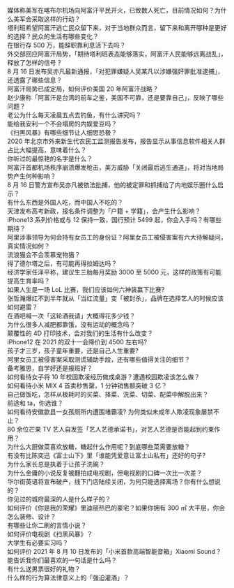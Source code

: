 媒体称美军在喀布尔机场向阿富汗平民开火，已致数人死亡，目前情况如何？为什么美军会采取这样的行动？  
塔利班希望阿富汗逃亡民众留下来，对于当地群众而言，留下来和离开哪种是更好的选择？民众的生活有哪些变化？  
在银行存 500 万，能辞职靠利息活下去吗？  
外交部回应阿富汗局势，「期待塔利班表态能够落实，阿富汗人民能够远离战乱」，释放了怎样的信号？  
8 月 16 日发布吴亦凡最新通报，「对犯罪嫌疑人吴某凡以涉嫌强奸罪批准逮捕」，还透露了哪些信息？  
阿富汗局势已成定局，如何评价美国 20 年阿富汗战略？  
赵少康称「阿富汗是台湾的前车之鉴，美国不可靠，还是要靠自己」，反映了哪些问题？  
老公为什么每天凌晨五点去钓鱼，有什么讲究吗？  
能给我安利一个不会塌房的内娱爱豆吗？  
《扫黑风暴》有哪些细节让人细思恐极？  
2020 年北京市外来新生代农民工监测报告发布，报告显示从事信息软件相关人群占比大幅提高，意味着什么？  
你听过的最惊艳的名字是什么？  
阿富汗首都机场秩序崩溃爆发枪击，美方威胁「关闭最后逃生通道」，将对当地局势产生何种影响？  
8 月 16 日警方宣布吴亦凡被依法批捕，他的被定罪和抓捕给了内地娱乐圈什么启示？  
有什么东西是外国人吃，而中国人不吃的？  
天津发布高考新政，报名条件调整为「户籍 + 学籍」，会产生什么影响？  
iPhone13 系列价格或与 12 保持一致，国行预计 5499 起，你会入手吗？有哪些期待？  
阿里涉事领导为何会持有女员工的身份证？阿里女员工被侵害案有六大待解疑问，真实情况如何？  
流浪猫会不会羡慕宠物猫？  
得了德尔塔之后，有可能再得拉姆达吗？  
经济学家任泽平称，建议生三胎每月奖励 3000 至 5000 元，这样的政策有可能提高生育率吗？  
如果人生是一场 LoL 比赛，我们应该如何六神装赢下比赛?  
张哲瀚爆红不到半年就从「当红流量」变「被封杀」，品牌在选择艺人的时候应该如何避雷？  
在酒吧喊一次「这轮酒我请」大概得花多少钱？  
为什么很多人减肥都靠饿，没有运动的概念吗？  
颠覆性的 4D 打印技术，会对我们的生活有什么改变？  
iPhone12 在 2021 的双十一会降价到 4500 左右吗?  
孩子才三岁，孩子童年重要，还是自己人生重要?  
阿里女员工被侵害案采取测谎辅助手段，还有哪些值得关注的细节？  
备考雅思，自学好还是报班好？  
如何看待女子将 10 年校园欺凌经历做成桌游？遭遇校园欺凌该怎么做？  
如何看待小米 MIX 4 首卖秒售罄，1 分钟销售额突破 3 亿？  
自己做饭吃，怎样从极耗时的买菜、择菜、洗菜、切菜、配菜中解脱出来？  
前途和 ta，你选谁？  
如何看待安徽歙县一女孩厕所内遭围堵霸凌? 为何类似未成年人欺凌现象屡禁不止？  
80 余位芒果 TV 艺人自发签「艺人艺德承诺书」，对艺人艺德是否能起到约束作用？  
为什么大厨做菜喜欢放糖，糖起什么作用呢？到底哪些菜需要放糖？  
有没有比陈奕迅《富士山下》里「谁能凭爱意让富士山私有」还好的句子?  
为什么家长总是执着于让孩子洗碗？  
为什么金庸的小说反复被翻拍成电视剧，但电视剧的口碑一次比一次差？  
华尔街英语将宣布破产，线下门店陆续关闭，为何只能选择离场？你有什么想说的？  
你见过的城府最深的人是什么样子的？  
如何评价《你是我的荣耀》里迪丽热巴的豪宅？如果你拥有 300 ㎡ 大平层，你会怎么装修、设计？  
有哪些让你二刷的言情小说？  
如何评价电视剧《扫黑风暴》？  
大学生有必要实习吗？  
如何评价 2021 年 8 月 10 日发布的「小米首款高端智能音箱」Xiaomi Sound？  
能告诉我你们最喜欢的一句话是什么吗？  
有什么送男票很好的礼物？  
什么样的行为算法律意义上的「强迫灌酒」？  
